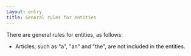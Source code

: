 ```yaml
---
Layout: entry
title: General rules for entities
---
```


There are general rules for entities, as follows:

 - Articles, such as "a", "an" and "the", are not included in the entities.
